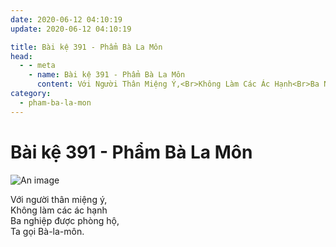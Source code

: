 ```yaml
---
date: 2020-06-12 04:10:19
update: 2020-06-12 04:10:19

title: Bài kệ 391 - Phẩm Bà La Môn
head:
  - - meta
    - name: Bài kệ 391 - Phẩm Bà La Môn
      content: Với Người Thân Miệng Ý,<Br>Không Làm Các Ác Hạnh<Br>Ba Nghiệp Được Phòng Hộ,<Br>Ta Gọi Bà-La-Môn.<Br>
category:
  - pham-ba-la-mon
---
```


# Bài kệ 391 - Phẩm Bà La Môn

![An image](/img/pham-ba-la-mon/pham-ba-la-mon-391.jpg)

Với người thân miệng ý,<br>Không làm các ác hạnh<br>Ba nghiệp được phòng hộ,<br>Ta gọi Bà-la-môn.<br>
